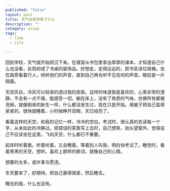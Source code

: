 ```yaml
---
published: "false"
layout: post
title: 天气给我带来了什么
description: ""
category: essay
tags: 
  - Time
  - Life

---
```


回到学校，天气就开始阴沉下来。在寝室从书包里拿出厚厚的课本，才知道自己什么也没看，反而却成了书桌的装饰品。好想走，走得远远的，把书丢进垃圾桶。坐在路旁看着行人，倾听他们的声音，直到自己再也听不见任何的声音。眼前是一片隔膜。

天空灰白，冷风可以轻易的透过我的皮肤。这样的味道我是喜欢的，心里非常的澄静。不会有一点干燥，能感受一切。躺在床上，没有了熟悉的气味，仿佛所有都被洗掉。就像刚来的新生一样，什么都没发生过，现在只是开始。用被子把自己盖得紧紧的，很快就睡着，小时候睁开双眼，天已经亮了。

看着这样的天空，和我的记忆一样，冷冷的空白。考试时，很认真的去读每一个字，从未如此的冷静过。把错误的答案写上去时，自己想笑，抬头望窗外，觉得自己不应该坐在这里。飞向天空，什么都已不重要。

起床时听着歌。听着听着，又会睡着。等着别人叫我，明白快考试了。睡觉时，看着黑黑的天空，想听。喜欢上那样的歌词，就像自己的心情。

想要的太多，或许事与愿违。

冬天要来了，好期待。把自己裹得很紧，然后睡去。

睡去的我，什么也没有。
